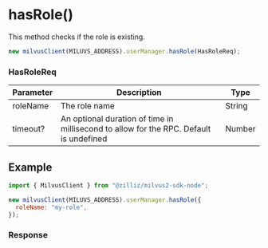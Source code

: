 # hasRole()

This method checks if the role is existing.

```javascript
new milvusClient(MILUVS_ADDRESS).userManager.hasRole(HasRoleReq);
```

### HasRoleReq

| Parameter | Description                                                                            | Type   |
| --------- | -------------------------------------------------------------------------------------- | ------ |
| roleName  | The role name                                                                          | String |
| timeout?  | An optional duration of time in millisecond to allow for the RPC. Default is undefined | Number |

## Example

```javascript
import { MilvusClient } from "@zilliz/milvus2-sdk-node";

new milvusClient(MILUVS_ADDRESS).userManager.hasRole({
  roleName: "my-role",
});
```

### Response
